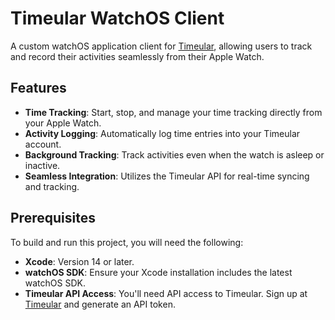 # Timeular WatchOS Client

A custom watchOS application client for [Timeular](https://timeular.com/), allowing users to track and record their activities seamlessly from their Apple Watch.

## Features

- **Time Tracking**: Start, stop, and manage your time tracking directly from your Apple Watch.
- **Activity Logging**: Automatically log time entries into your Timeular account.
- **Background Tracking**: Track activities even when the watch is asleep or inactive.
- **Seamless Integration**: Utilizes the Timeular API for real-time syncing and tracking.

## Prerequisites

To build and run this project, you will need the following:

- **Xcode**: Version 14 or later.
- **watchOS SDK**: Ensure your Xcode installation includes the latest watchOS SDK.
- **Timeular API Access**: You'll need API access to Timeular. Sign up at [Timeular](https://timeular.com/) and generate an API token.
